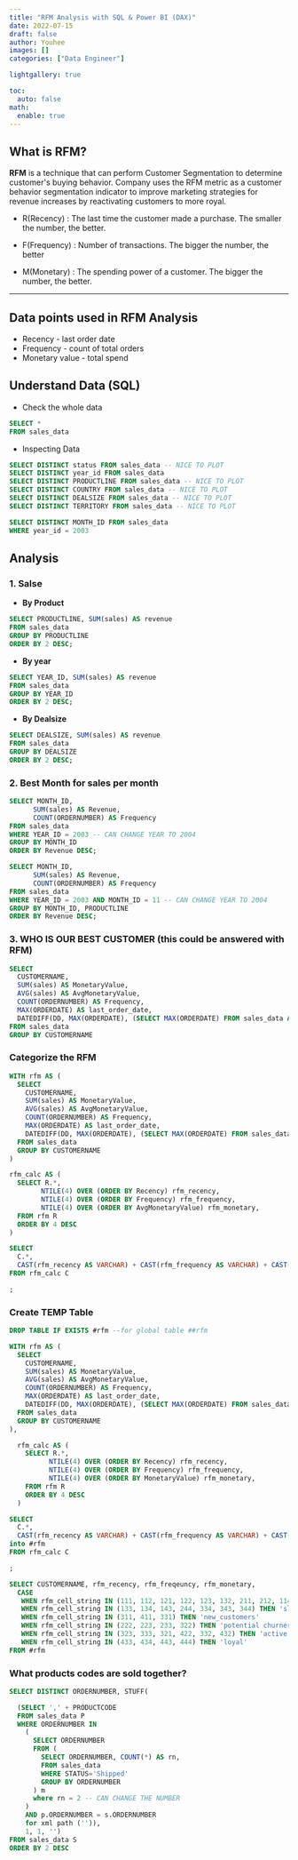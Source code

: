 ```yaml
---
title: "RFM Analysis with SQL & Power BI (DAX)"
date: 2022-07-15
draft: false
author: Youhee
images: []
categories: ["Data Engineer"]

lightgallery: true

toc:
  auto: false
math:
  enable: true
---
```


## What is RFM?
**RFM** is a technique that can perform Customer Segmentation to determine customer's buying behavior. 
Company uses the RFM metric as a customer behavior segmentation indicator to improve marketing strategies for revenue increases by reactivating customers to more royal.

* R(Recency) : The last time the customer made a purchase. The smaller the number, the better. 

* F(Frequency) : Number of transactions. The bigger the number, the better 

* M(Monetary) : The spending power of a customer. The bigger the number, the better. 


--- 

## Data points used in RFM Analysis 
* Recency - last order date
* Frequency - count of total orders
* Monetary value - total spend

## Understand Data (SQL)

* Check the whole data
```sql
SELECT * 
FROM sales_data
```

* Inspecting Data

```sql
SELECT DISTINCT status FROM sales_data -- NICE TO PLOT
SELECT DISTINCT year_id FROM sales_data
SELECT DISTINCT PRODUCTLINE FROM sales_data -- NICE TO PLOT 
SELECT DISTINCT COUNTRY FROM sales_data -- NICE TO PLOT
SELECT DISTINCT DEALSIZE FROM sales_data -- NICE TO PLOT
SELECT DISTINCT TERRITORY FROM sales_data -- NICE TO PLOT 

SELECT DISTINCT MONTH_ID FROM sales_data
WHERE year_id = 2003
```

## Analysis 

### 1. Salse
* **By Product**
```sql
SELECT PRODUCTLINE, SUM(sales) AS revenue
FROM sales_data
GROUP BY PRODUCTLINE
ORDER BY 2 DESC; 
```
* **By year**
```sql
SELECT YEAR_ID, SUM(sales) AS revenue
FROM sales_data
GROUP BY YEAR_ID
ORDER BY 2 DESC; 
```

* **By Dealsize**
```sql
SELECT DEALSIZE, SUM(sales) AS revenue
FROM sales_data
GROUP BY DEALSIZE
ORDER BY 2 DESC; 
```
### 2. Best Month for sales per month 
```sql 
SELECT MONTH_ID, 
      SUM(sales) AS Revenue, 
      COUNT(ORDERNUMBER) AS Frequency
FROM sales_data
WHERE YEAR_ID = 2003 -- CAN CHANGE YEAR TO 2004
GROUP BY MONTH_ID 
ORDER BY Revenue DESC;

```


```sql 
SELECT MONTH_ID, 
      SUM(sales) AS Revenue, 
      COUNT(ORDERNUMBER) AS Frequency
FROM sales_data
WHERE YEAR_ID = 2003 AND MONTH_ID = 11 -- CAN CHANGE YEAR TO 2004
GROUP BY MONTH_ID, PRODUCTLINE 
ORDER BY Revenue DESC;

```

### 3. WHO IS OUR BEST CUSTOMER (this could be answered with RFM)

```sql
SELECT 
  CUSTOMERNAME, 
  SUM(sales) AS MonetaryValue, 
  AVG(sales) AS AvgMonetaryValue, 
  COUNT(ORDERNUMBER) AS Frequency, 
  MAX(ORDERDATE) AS last_order_date, 
  DATEDIFF(DD, MAX(ORDERDATE), (SELECT MAX(ORDERDATE) FROM sales_data AS max_order_date)) AS Recency
FROM sales_data
GROUP BY CUSTOMERNAME
```

### Categorize the RFM 
```sql
WITH rfm AS (
  SELECT 
    CUSTOMERNAME, 
    SUM(sales) AS MonetaryValue, 
    AVG(sales) AS AvgMonetaryValue, 
    COUNT(ORDERNUMBER) AS Frequency, 
    MAX(ORDERDATE) AS last_order_date, 
    DATEDIFF(DD, MAX(ORDERDATE), (SELECT MAX(ORDERDATE) FROM sales_data AS max_order_date)) AS Recency
  FROM sales_data
  GROUP BY CUSTOMERNAME
)

rfm_calc AS (
  SELECT R.*, 
        NTILE(4) OVER (ORDER BY Recency) rfm_recency, 
        NTILE(4) OVER (ORDER BY Frequency) rfm_frequency,
        NTILE(4) OVER (ORDER BY AvgMonetaryValue) rfm_monetary,  
  FROM rfm R
  ORDER BY 4 DESC
)

SELECT 
  C.*, 
  CAST(rfm_recency AS VARCHAR) + CAST(rfm_frequency AS VARCHAR) + CAST(rfm_monetary AS VARCHAR) AS rfm_cell_string
FROM rfm_calc C

;

```

### Create TEMP Table

```sql
DROP TABLE IF EXISTS #rfm --for global table ##rfm

WITH rfm AS (
  SELECT 
    CUSTOMERNAME, 
    SUM(sales) AS MonetaryValue, 
    AVG(sales) AS AvgMonetaryValue, 
    COUNT(ORDERNUMBER) AS Frequency, 
    MAX(ORDERDATE) AS last_order_date, 
    DATEDIFF(DD, MAX(ORDERDATE), (SELECT MAX(ORDERDATE) FROM sales_data AS max_order_date)) AS Recency
  FROM sales_data
  GROUP BY CUSTOMERNAME
),

  rfm_calc AS (
    SELECT R.*, 
          NTILE(4) OVER (ORDER BY Recency) rfm_recency, 
          NTILE(4) OVER (ORDER BY Frequency) rfm_frequency,
          NTILE(4) OVER (ORDER BY MonetaryValue) rfm_monetary,  
    FROM rfm R
    ORDER BY 4 DESC
  )

SELECT 
  C.*, 
  CAST(rfm_recency AS VARCHAR) + CAST(rfm_frequency AS VARCHAR) + CAST(rfm_monetary AS VARCHAR) AS rfm_cell_string
into #rfm
FROM rfm_calc C

;
```

```sql
SELECT CUSTOMERNAME, rfm_recency, rfm_freqeuncy, rfm_monetary, 
  CASE
   WHEN rfm_cell_string IN (111, 112, 121, 122, 123, 132, 211, 212, 114, 141) THEN 'lost_customers'
   WHEN rfm_cell_string IN (133, 134, 143, 244, 334, 343, 344) THEN 'slipping away, cannot lose'
   WHEN rfm_cell_string IN (311, 411, 331) THEN 'new_customers' 
   WHEN rfm_cell_string IN (222, 223, 233, 322) THEN 'potential churners'
   WHEN rfm_cell_string IN (323, 333, 321, 422, 332, 432) THEN 'active'
   WHEN rfm_cell_string IN (433, 434, 443, 444) THEN 'loyal'
FROM #rfm
```

### What products codes are sold together?
```SQL
SELECT DISTINCT ORDERNUMBER, STUFF(

  (SELECT ',' + PRODUCTCODE
  FROM sales_data P
  WHERE ORDERNUMBER IN 
    (
      SELECT ORDERNUMBER
      FROM (
        SELECT ORDERNUMBER, COUNT(*) AS rn, 
        FROM sales_data
        WHERE STATUS='Shipped'
        GROUP BY ORDERNUMBER
      ) m 
      where rn = 2 -- CAN CHANGE THE NUMBER
    )
    AND p.ORDERNUMBER = s.ORDERNUMBER
    for xml path ('')), 
    1, 1, '')
FROM sales_data S
ORDER BY 2 DESC
```


